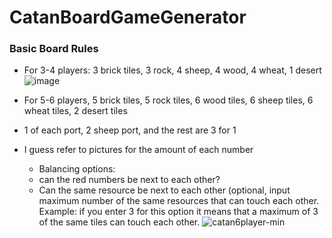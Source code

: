 # CatanBoardGameGenerator
### Basic Board Rules
- For 3-4 players: 3 brick tiles, 3 rock, 4 sheep, 4 wood, 4 wheat, 1 desert
![image](https://github.com/user-attachments/assets/b271d230-3d76-467f-9486-ce83d957bb7c)

- For 5-6 players, 5 brick tiles, 5 rock tiles, 6 wood tiles, 6 sheep tiles, 6 wheat tiles, 2 desert tiles
- 1 of each port, 2 sheep port, and the rest are 3 for 1
- I guess refer to pictures for the amount of each number

  - Balancing options:
  - can the red numbers be next to each other?
  - Can the same resource be next to each other (optional, input maximum number of the same resources that can touch each other. Example: if you enter 3 for this option it means that a maximum of 3 of the same tiles can touch each other.
![catan6player-min](https://github.com/user-attachments/assets/c81ef751-fa40-4b66-8913-64d93408b862)
